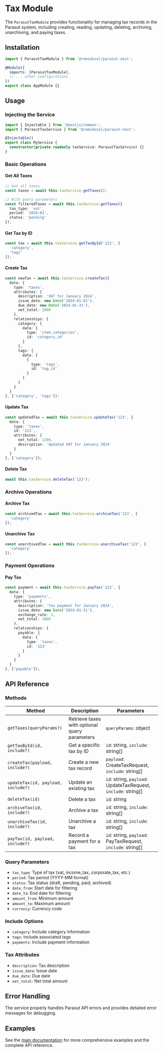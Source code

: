 # Tax Module

The `ParasutTaxModule` provides functionality for managing tax records in the Parasut system, including creating, reading, updating, deleting, archiving, unarchiving, and paying taxes.

## Installation

```typescript
import { ParasutTaxModule } from '@remidosol/parasut-nest';

@Module({
  imports: [ParasutTaxModule],
  // ... other configurations
})
export class AppModule {}
```

## Usage

### Injecting the Service

```typescript
import { Injectable } from '@nestjs/common';
import { ParasutTaxService } from '@remidosol/parasut-nest';

@Injectable()
export class MyService {
  constructor(private readonly taxService: ParasutTaxService) {}
}
```

### Basic Operations

#### Get All Taxes

```typescript
// Get all taxes
const taxes = await this.taxService.getTaxes();

// With query parameters
const filteredTaxes = await this.taxService.getTaxes({
  tax_type: 'vat',
  period: '2024-01',
  status: 'pending'
});
```

#### Get Tax by ID

```typescript
const tax = await this.taxService.getTaxById('123', [
  'category',
  'tags'
]);
```

#### Create Tax

```typescript
const newTax = await this.taxService.createTax({
  data: {
    type: 'taxes',
    attributes: {
      description: 'VAT for January 2024',
      issue_date: new Date('2024-01-01'),
      due_date: new Date('2024-01-31'),
      net_total: 1000
    },
    relationships: {
      category: {
        data: {
          type: 'item_categories',
          id: 'category_id'
        }
      },
      tags: {
        data: [
          {
            type: 'tags',
            id: 'tag_id'
          }
        ]
      }
    }
  }
}, ['category', 'tags']);
```

#### Update Tax

```typescript
const updatedTax = await this.taxService.updateTax('123', {
  data: {
    type: 'taxes',
    id: '123',
    attributes: {
      net_total: 1200,
      description: 'Updated VAT for January 2024'
    }
  }
}, ['category']);
```

#### Delete Tax

```typescript
await this.taxService.deleteTax('123');
```

### Archive Operations

#### Archive Tax

```typescript
const archivedTax = await this.taxService.archiveTax('123', [
  'category'
]);
```

#### Unarchive Tax

```typescript
const unarchivedTax = await this.taxService.unarchiveTax('123', [
  'category'
]);
```

### Payment Operations

#### Pay Tax

```typescript
const payment = await this.taxService.payTax('123', {
  data: {
    type: 'payments',
    attributes: {
      description: 'Tax payment for January 2024',
      issue_date: new Date('2024-01-31'),
      exchange_rate: 1,
      net_total: 1000
    },
    relationships: {
      payable: {
        data: {
          type: 'taxes',
          id: '123'
        }
      }
    }
  }
}, ['payable']);
```

## API Reference

### Methods

| Method | Description | Parameters |
|--------|-------------|------------|
| `getTaxes(queryParams?)` | Retrieve taxes with optional query parameters | `queryParams`: object |
| `getTaxById(id, include?)` | Get a specific tax by ID | `id`: string, `include`: string[] |
| `createTax(payload, include?)` | Create a new tax record | `payload`: CreateTaxRequest, `include`: string[] |
| `updateTax(id, payload, include?)` | Update an existing tax | `id`: string, `payload`: UpdateTaxRequest, `include`: string[] |
| `deleteTax(id)` | Delete a tax | `id`: string |
| `archiveTax(id, include?)` | Archive a tax | `id`: string, `include`: string[] |
| `unarchiveTax(id, include?)` | Unarchive a tax | `id`: string, `include`: string[] |
| `payTax(id, payload, include?)` | Record a payment for a tax | `id`: string, `payload`: PayTaxRequest, `include`: string[] |

### Query Parameters

- `tax_type`: Type of tax (vat, income_tax, corporate_tax, etc.)
- `period`: Tax period (YYYY-MM format)
- `status`: Tax status (draft, pending, paid, archived)
- `date_from`: Start date for filtering
- `date_to`: End date for filtering
- `amount_from`: Minimum amount
- `amount_to`: Maximum amount
- `currency`: Currency code

### Include Options

- `category`: Include category information
- `tags`: Include associated tags
- `payments`: Include payment information

### Tax Attributes

- `description`: Tax description
- `issue_date`: Issue date
- `due_date`: Due date
- `net_total`: Net total amount

## Error Handling

The service properly handles Parasut API errors and provides detailed error messages for debugging.

## Examples

See the [main documentation](../../../../README.md) for more comprehensive examples and the complete API reference.
